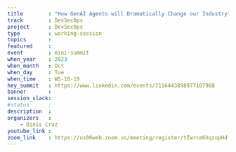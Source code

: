 ```yaml
---
title        : "How GenAI Agents will Dramatically Change our Industry"
track        : DevSecOps
project      : DevSecOps
type         : working-session
topics       :
featured     :
event        : mini-summit
when_year    : 2023
when_month   : Oct
when_day     : Tue
when_time    : WS-18-19
hey_summit   : https://www.linkedin.com/events/7116443898977107968
banner       : 
session_slack:
#status      : 
description  :
organizers   :
    - Dinis Cruz      
youtube_link : 
zoom_link    : https://us06web.zoom.us/meeting/register/tZwrce6hqzopHdfO_qPcITdxKB-_gFnYzgNA
---
```

